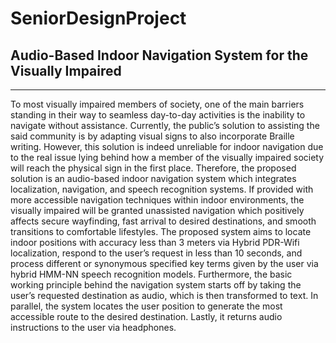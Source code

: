 # SeniorDesignProject
## Audio-Based Indoor Navigation System for the Visually Impaired 
***

To most visually impaired members of society, one of the main barriers standing in their way to seamless day-to-day activities is the inability to navigate without assistance. Currently, the public’s solution to assisting the said community is by adapting visual signs to also incorporate Braille writing. However, this solution is indeed unreliable for indoor navigation due to the real issue lying behind how a member of the visually impaired society will reach the physical sign in the first place. Therefore, the proposed solution is an audio-based indoor navigation system which integrates localization, navigation, and speech recognition systems. If provided with more accessible navigation techniques within indoor environments, the visually impaired will be granted unassisted navigation which positively affects secure wayfinding, fast arrival to desired destinations, and smooth transitions to comfortable lifestyles. The proposed system aims to locate indoor positions with accuracy less than 3 meters via Hybrid PDR-Wifi localization, respond to the user’s request in less than 10 seconds, and process different or synonymous specified key terms given by the user via hybrid HMM-NN speech recognition models. Furthermore, the basic working principle behind the navigation system starts off by taking the user’s requested destination as audio, which is then transformed to text. In parallel, the system locates the user position to generate the most accessible route to the desired destination. Lastly, it returns audio instructions to the user via headphones.  
